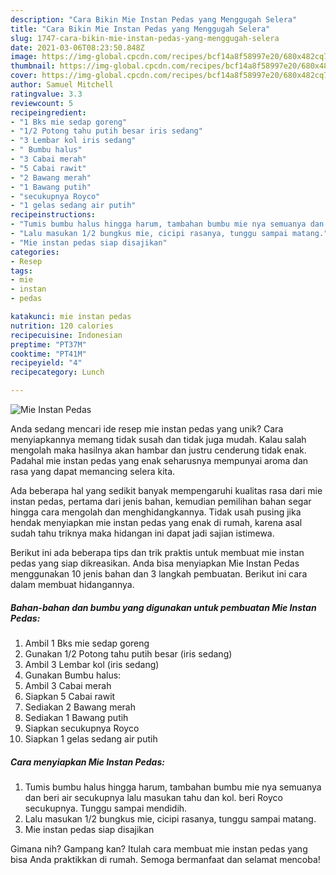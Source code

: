 ```yaml
---
description: "Cara Bikin Mie Instan Pedas yang Menggugah Selera"
title: "Cara Bikin Mie Instan Pedas yang Menggugah Selera"
slug: 1747-cara-bikin-mie-instan-pedas-yang-menggugah-selera
date: 2021-03-06T08:23:50.848Z
image: https://img-global.cpcdn.com/recipes/bcf14a8f58997e20/680x482cq70/mie-instan-pedas-foto-resep-utama.jpg
thumbnail: https://img-global.cpcdn.com/recipes/bcf14a8f58997e20/680x482cq70/mie-instan-pedas-foto-resep-utama.jpg
cover: https://img-global.cpcdn.com/recipes/bcf14a8f58997e20/680x482cq70/mie-instan-pedas-foto-resep-utama.jpg
author: Samuel Mitchell
ratingvalue: 3.3
reviewcount: 5
recipeingredient:
- "1 Bks mie sedap goreng"
- "1/2 Potong tahu putih besar iris sedang"
- "3 Lembar kol iris sedang"
- " Bumbu halus"
- "3 Cabai merah"
- "5 Cabai rawit"
- "2 Bawang merah"
- "1 Bawang putih"
- "secukupnya Royco"
- "1 gelas sedang air putih"
recipeinstructions:
- "Tumis bumbu halus hingga harum, tambahan bumbu mie nya semuanya dan beri air secukupnya lalu masukan tahu dan kol. beri Royco secukupnya. Tunggu sampai mendidih."
- "Lalu masukan 1/2 bungkus mie, cicipi rasanya, tunggu sampai matang."
- "Mie instan pedas siap disajikan"
categories:
- Resep
tags:
- mie
- instan
- pedas

katakunci: mie instan pedas 
nutrition: 120 calories
recipecuisine: Indonesian
preptime: "PT37M"
cooktime: "PT41M"
recipeyield: "4"
recipecategory: Lunch

---
```



![Mie Instan Pedas](https://img-global.cpcdn.com/recipes/bcf14a8f58997e20/680x482cq70/mie-instan-pedas-foto-resep-utama.jpg)

Anda sedang mencari ide resep mie instan pedas yang unik? Cara menyiapkannya memang tidak susah dan tidak juga mudah. Kalau salah mengolah maka hasilnya akan hambar dan justru cenderung tidak enak. Padahal mie instan pedas yang enak seharusnya mempunyai aroma dan rasa yang dapat memancing selera kita.



Ada beberapa hal yang sedikit banyak mempengaruhi kualitas rasa dari mie instan pedas, pertama dari jenis bahan, kemudian pemilihan bahan segar hingga cara mengolah dan menghidangkannya. Tidak usah pusing jika hendak menyiapkan mie instan pedas yang enak di rumah, karena asal sudah tahu triknya maka hidangan ini dapat jadi sajian istimewa.


Berikut ini ada beberapa tips dan trik praktis untuk membuat mie instan pedas yang siap dikreasikan. Anda bisa menyiapkan Mie Instan Pedas menggunakan 10 jenis bahan dan 3 langkah pembuatan. Berikut ini cara dalam membuat hidangannya.

<!--inarticleads1-->

##### Bahan-bahan dan bumbu yang digunakan untuk pembuatan Mie Instan Pedas:

1. Ambil 1 Bks mie sedap goreng
1. Gunakan 1/2 Potong tahu putih besar (iris sedang)
1. Ambil 3 Lembar kol (iris sedang)
1. Gunakan  Bumbu halus:
1. Ambil 3 Cabai merah
1. Siapkan 5 Cabai rawit
1. Sediakan 2 Bawang merah
1. Sediakan 1 Bawang putih
1. Siapkan secukupnya Royco
1. Siapkan 1 gelas sedang air putih




<!--inarticleads2-->

##### Cara menyiapkan Mie Instan Pedas:

1. Tumis bumbu halus hingga harum, tambahan bumbu mie nya semuanya dan beri air secukupnya lalu masukan tahu dan kol. beri Royco secukupnya. Tunggu sampai mendidih.
1. Lalu masukan 1/2 bungkus mie, cicipi rasanya, tunggu sampai matang.
1. Mie instan pedas siap disajikan




Gimana nih? Gampang kan? Itulah cara membuat mie instan pedas yang bisa Anda praktikkan di rumah. Semoga bermanfaat dan selamat mencoba!
